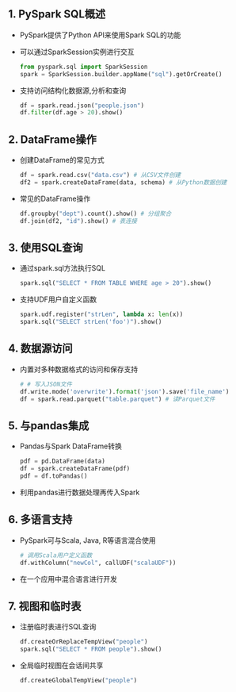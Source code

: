 ## 1. PySpark SQL概述

- PySpark提供了Python API来使用Spark SQL的功能
- 可以通过SparkSession实例进行交互

    ```python
    from pyspark.sql import SparkSession
    spark = SparkSession.builder.appName("sql").getOrCreate()
    ```

- 支持访问结构化数据源,分析和查询

    ```python 
    df = spark.read.json("people.json")
    df.filter(df.age > 20).show()
    ```

## 2. DataFrame操作

- 创建DataFrame的常见方式

    ```python
    df = spark.read.csv("data.csv") # 从CSV文件创建
    df2 = spark.createDataFrame(data, schema) # 从Python数据创建
    ```

- 常见的DataFrame操作

    ```python
    df.groupby("dept").count().show() # 分组聚合
    df.join(df2, "id").show() # 表连接 
    ```

## 3. 使用SQL查询

- 通过spark.sql方法执行SQL

    ```python
    spark.sql("SELECT * FROM TABLE WHERE age > 20").show()
    ```

- 支持UDF用户自定义函数

    ```python
    spark.udf.register("strLen", lambda x: len(x))  
    spark.sql("SELECT strLen('foo')").show()
    ```

## 4. 数据源访问

- 内置对多种数据格式的访问和保存支持

    ```python
  # # 写入JSON文件
  df.write.mode('overwrite').format('json').save('file_name')
  df = spark.read.parquet("table.parquet") # 读Parquet文件
    ```

## 5. 与pandas集成

- Pandas与Spark DataFrame转换

    ```python
    pdf = pd.DataFrame(data) 
    df = spark.createDataFrame(pdf) 
    pdf = df.toPandas()
    ```

- 利用pandas进行数据处理再传入Spark

## 6. 多语言支持

- PySpark可与Scala, Java, R等语言混合使用

    ```python
    # 调用Scala用户定义函数
    df.withColumn("newCol", callUDF("scalaUDF")) 
    ```

- 在一个应用中混合语言进行开发

## 7. 视图和临时表

- 注册临时表进行SQL查询

    ```python
    df.createOrReplaceTempView("people")
    spark.sql("SELECT * FROM people").show()
    ```

- 全局临时视图在会话间共享

    ```python
    df.createGlobalTempView("people")
    ```